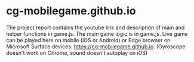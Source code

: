 # cg-mobilegame.github.io

The project report contains the youtube link and description of main and helper functions in game.js. The main game logic is in game.js. Live game can be played here on mobile (iOS or Android) or Edge browser on Microsoft Surface devices: https://cg-mobilegame.github.io. (Gyroscope doesn't work on Chrome, sound doesn't autoplay on iOS)